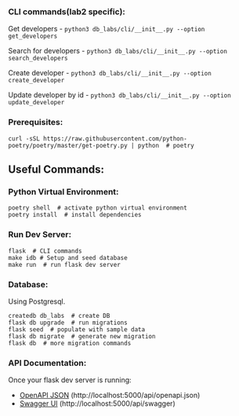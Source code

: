 
### CLI commands(lab2 specific):
Get developers - `python3 db_labs/cli/__init__.py --option get_developers`

Search for developers - `python3 db_labs/cli/__init__.py --option search_developers`

Create developer - `python3 db_labs/cli/__init__.py --option create_developer`

Update developer by id - `python3 db_labs/cli/__init__.py --option update_developer `
### Prerequisites:

```
curl -sSL https://raw.githubusercontent.com/python-poetry/poetry/master/get-poetry.py | python  # poetry
```

## Useful Commands:

### Python Virtual Environment:

```
poetry shell  # activate python virtual environment
poetry install  # install dependencies
```

### Run Dev Server:

```
flask  # CLI commands
make idb # Setup and seed database
make run  # run flask dev server
```


### Database:
Using Postgresql.
```
createdb db_labs  # create DB
flask db upgrade  # run migrations
flask seed  # populate with sample data
flask db migrate  # generate new migration
flask db  # more migration commands
```

### API Documentation:

Once your flask dev server is running:

- [OpenAPI JSON](http://localhost:5000/api/openapi.json) (http://localhost:5000/api/openapi.json)
- [Swagger UI](http://localhost:5000/api/swagger) (http://localhost:5000/api/swagger)
